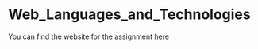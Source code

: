 # Web_Languages_and_Technologies

You can find the website for the assignment [here](https://users.iee.ihu.gr/~iee2021026/)
